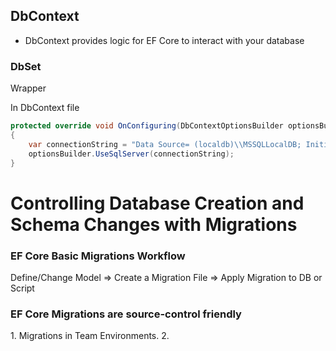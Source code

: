 <h2> DbContext </h2>
<ul>
  <li> DbContext provides logic for EF Core to interact with your database </li>
</ul>
<h3> DbSet </h3>
Wrapper

In DbContext file
```C#
protected override void OnConfiguring(DbContextOptionsBuilder optionsBuilder)
{
    var connectionString = "Data Source= (localdb)\\MSSQLLocalDB; Initial Catalog=SamuraiAppData";
    optionsBuilder.UseSqlServer(connectionString);
}

```


<h1> Controlling Database Creation and Schema Changes with Migrations </h1>

<h3> EF Core Basic Migrations Workflow </h3>
Define/Change Model => Create a Migration File => Apply Migration to DB or Script

<h3> EF Core Migrations are source-control friendly </h3>
1. Migrations in Team Environments.
2. 

